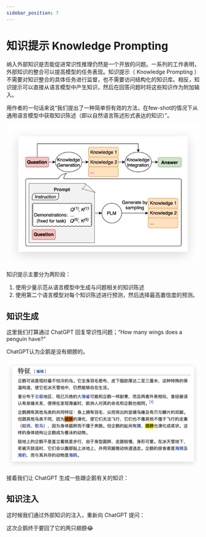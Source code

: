```yaml
---
sidebar_position: 7
---
```


# 知识提示 Knowledge Prompting

纳入外部知识是否能促进常识性推理仍然是一个开放的问题。一系列的工作表明，外部知识的整合可以提高模型的任务表现。知识提示（ Knowledge Prompting ）不需要对知识整合的具体任务进行监督，也不需要访问结构化的知识库。相反，知识提示可以直接从语言模型中产生知识，然后在回答问题时将这些知识作为附加输入。

用作者的一句话来说“我们提出了一种简单但有效的方法，在few-shot的情况下从通用语言模型中获取知识陈述（即以自然语言陈述形式表达的知识）”。

![know](./img/know.png)

知识提示主要分为两阶段：

1. 使用少量示范从语言模型中生成与问题相关的知识陈述
2. 使用第二个语言模型对每个知识陈述进行预测，然后选择最高置信度的预测。

## 知识生成

这里我们打算通过 ChatGPT 回复常识性问题；“How many wings does a penguin have?”

<div trydyno-embed="" openai-model="text-davinci-003" initial-prompt="How many wings does a penguin have?" initial-response="Penguins do not have wings; they have flippers." max-tokens="256" box-rows="7" model-temp="0" top-p="0"></div>

ChatGPT认为企鹅是没有翅膀的。

![wiki](./img/wiki.png)

接着我们让 ChatGPT 生成一些跟企鹅有关的知识：

<div trydyno-embed="" openai-model="text-davinci-003" initial-prompt="Generate 5 facts about penguins" initial-response="1. Penguins are flightless birds found mainly in the Southern Hemisphere.\n\n2. There are 18 species of penguins, ranging in size from the Little Blue Penguin to the Emperor Penguin.\n\n3. Penguins have adapted to living in cold climates and have a layer of insulating feathers and fat to keep them warm.\n\n4. Penguins are social birds and live in colonies of up to several hundred individuals.\n\n5. Penguins are well-known for their ability to toboggan across the ice, using their wings and feet to propel themselves." max-tokens="256" box-rows="7" model-temp="0.7" top-p="1.0"></div>

## 知识注入

这时候我们通过外部知识的注入，重新向 ChatGPT 提问：

<div trydyno-embed="" openai-model="text-davinci-003" initial-prompt="1. Penguins are flightless birds found mainly in the Southern Hemisphere.\n\n2. There are 18 species of penguins, ranging in size from the Little Blue Penguin to the Emperor Penguin.\n\n3. Penguins have adapted to living in cold climates and have a layer of insulating feathers and fat to keep them warm.\n\n4. Penguins are social birds and live in colonies of up to several hundred individuals.\n\n5. Penguins are well-known for their ability to toboggan across the ice, using their wings and feet to propel themselves.\n\nHow many wings does a penguin have?" initial-response="A penguin has two wings." max-tokens="256" box-rows="7" model-temp="0.7" top-p="1.0"></div>

这次企鹅终于要回了它的两只翅膀😂